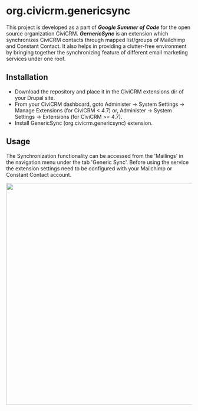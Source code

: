 # org.civicrm.genericsync

This project is developed as a part of _**Google Summer of Code**_ for the open source organization CiviCRM. _**GernericSync**_ is an extension which synchronizes CiviCRM contacts through mapped list/groups of Mailchimp and Constant Contact. It also helps in providing a clutter-free environment by bringing together the synchronizing feature of different email marketing services under one roof. 

## Installation
- Download the repository and place it in the CiviCRM extensions dir of your Drupal site.
- From your CiviCRM dashboard, goto Administer -> System Settings -> Manage Extensions (for CiviCRM < 4.7) or, Administer -> System Settings -> Extensions (for CiviCRM >= 4.7).
- Install GenericSync (org.civicrm.genericsync) extension.

## Usage
The Synchronization functionality can be accessed from the 'Mailings' in the navigation menu under the tab 'Generic Sync'. Before using the service the extension settings need to be configured with your Mailchimp or Constant Contact account. 

<img src="http://blog.skylable.com/wp-content/uploads/2016/02/google-summer-code-blog-post.jpg" width="600">
